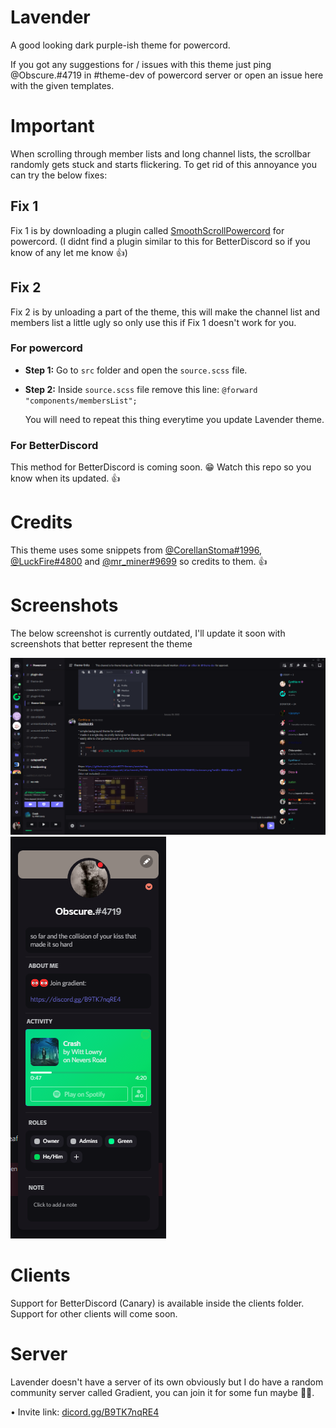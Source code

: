 # Lavender

A good looking dark purple-ish theme for powercord.

If you got any suggestions for / issues with this theme just ping @Obscure.#4719 in #theme-dev of powercord server or open an issue here with the given templates.

# Important

When scrolling through member lists and long channel lists, the scrollbar randomly gets stuck and starts flickering. To get rid of this annoyance you can try the below fixes:

## Fix 1

Fix 1 is by downloading a plugin called [SmoothScrollPowercord](https://github.com/LynithDev/SmoothScrollPowerCord) for powercord. (I didnt find a plugin similar to this for BetterDiscord so if you know of any let me know 👍)

## Fix 2

Fix 2 is by unloading a part of the theme, this will make the channel list and members list a little ugly so only use this if Fix 1 doesn't work for you.

### For powercord

- **Step 1:** Go to `src` folder and open the `source.scss` file.

- **Step 2:** Inside `source.scss` file remove this line: `@forward "components/membersList";` 

  You will need to repeat this thing everytime you update Lavender theme.

### For BetterDiscord

This method for BetterDiscord is coming soon. 😁 Watch this repo so you know when its updated. 👍 

# Credits

This theme uses some snippets from [@CorellanStoma#1996](https://github.com/CorellanStoma), [@LuckFire#4800](https://github.com/LuckFire) and [@mr_miner#9699](https://github.com/mr-miner1) so credits to them. 👍

# Screenshots

The below screenshot is currently outdated, I'll update it soon with screenshots that better represent the theme

<img src="./screenshots/1.png" alt="screenshot1">

<img src="./screenshots/2.png" alt="screenshot2">

# Clients

Support for BetterDiscord (Canary) is available inside the clients folder. Support for other clients will come soon.

# Server

Lavender doesn't have a server of its own obviously but I do have a random community server called Gradient, you can join it for some fun maybe 🤷‍♂️.

• Invite link: [dicord.gg/B9TK7nqRE4](https://discord.gg/B9TK7nqRE4)
